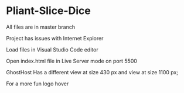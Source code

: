 # Pliant-Slice-Dice


All files are in master branch

Project has issues with Internet Explorer

Load files in Visual Studio Code editor

Open index.html file in Live Server mode on port 5500

GhostHost Has a different view at size 430 px and  view at size 1100 px;

For a more fun logo hover
